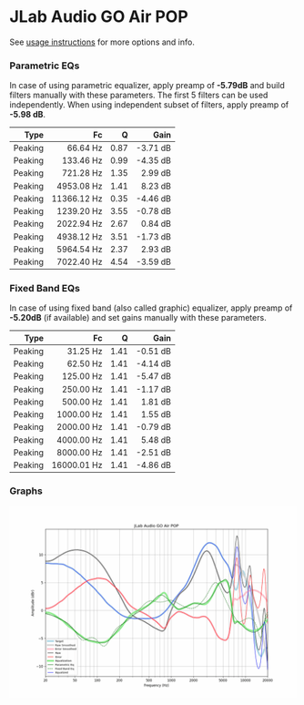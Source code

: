 # JLab Audio GO Air POP
See [usage instructions](https://github.com/jaakkopasanen/AutoEq#usage) for more options and info.

### Parametric EQs
In case of using parametric equalizer, apply preamp of **-5.79dB** and build filters manually
with these parameters. The first 5 filters can be used independently.
When using independent subset of filters, apply preamp of **-5.98 dB**.

| Type    | Fc          |    Q | Gain     |
|--------:|------------:|-----:|---------:|
| Peaking | 66.64 Hz    | 0.87 | -3.71 dB |
| Peaking | 133.46 Hz   | 0.99 | -4.35 dB |
| Peaking | 721.28 Hz   | 1.35 | 2.99 dB  |
| Peaking | 4953.08 Hz  | 1.41 | 8.23 dB  |
| Peaking | 11366.12 Hz | 0.35 | -4.46 dB |
| Peaking | 1239.20 Hz  | 3.55 | -0.78 dB |
| Peaking | 2022.94 Hz  | 2.67 | 0.84 dB  |
| Peaking | 4938.12 Hz  | 3.51 | -1.73 dB |
| Peaking | 5964.54 Hz  | 2.37 | 2.93 dB  |
| Peaking | 7022.40 Hz  | 4.54 | -3.59 dB |

### Fixed Band EQs
In case of using fixed band (also called graphic) equalizer, apply preamp of **-5.20dB**
(if available) and set gains manually with these parameters.

| Type    | Fc          |    Q | Gain     |
|--------:|------------:|-----:|---------:|
| Peaking | 31.25 Hz    | 1.41 | -0.51 dB |
| Peaking | 62.50 Hz    | 1.41 | -4.14 dB |
| Peaking | 125.00 Hz   | 1.41 | -5.47 dB |
| Peaking | 250.00 Hz   | 1.41 | -1.17 dB |
| Peaking | 500.00 Hz   | 1.41 | 1.81 dB  |
| Peaking | 1000.00 Hz  | 1.41 | 1.55 dB  |
| Peaking | 2000.00 Hz  | 1.41 | -0.79 dB |
| Peaking | 4000.00 Hz  | 1.41 | 5.48 dB  |
| Peaking | 8000.00 Hz  | 1.41 | -2.51 dB |
| Peaking | 16000.01 Hz | 1.41 | -4.86 dB |

### Graphs
![](./JLab%20Audio%20GO%20Air%20POP.png)